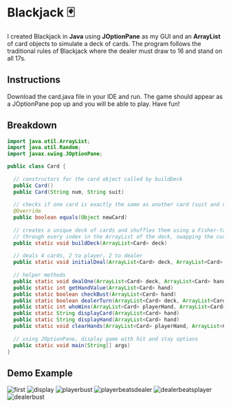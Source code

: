 # Blackjack :black_joker:
I created Blackjack in **Java** using **JOptionPane** as my GUI and an **ArrayList** of card objects to simulate a deck of cards. The program follows the traditional rules of Blackjack where the dealer must draw to 16 and stand on all 17s. 

## Instructions
Download the card.java file in your IDE and run. The game should appear as a JOptionPane pop up and you will be able to play. Have fun!

## Breakdown
``` java
import java.util.ArrayList;
import java.util.Random;
import javax.swing.JOptionPane;

public class Card {
  
  // constructors for the card object called by buildDeck
  public Card()
  public Card(String num, String suit)
  
  // checks if one card is exactly the same as another card (suit and value)
  @Override
  public boolean equals(Object newCard)
  
  // creates a unique deck of cards and shuffles them using a Fisher-Yates shuffling algorithm where a loop iterates 
  // through every index in the ArrayList of the deck, swapping the current card with another random card.
  public static void buildDeck(ArrayList<Card> deck)
  
  // deals 4 cards, 2 to player, 2 to dealer
  public static void initialDeal(ArrayList<Card> deck, ArrayList<Card> playerHand, ArrayList<Card> dealerHand)
  
  // helper methods
  public static void dealOne(ArrayList<Card> deck, ArrayList<Card> hand)
  public static int getHandValue(ArrayList<Card> hand)
  public static boolean checkBust(ArrayList<Card> hand)
  public static boolean dealerTurn(ArrayList<Card> deck, ArrayList<Card> hand)
  public static int whoWins(ArrayList<Card> playerHand, ArrayList<Card> dealerHand)
  public static String displayCard(ArrayList<Card> hand)
  public static String displayHand(ArrayList<Card> hand)
  public static void clearHands(ArrayList<Card> playerHand, ArrayList<Card> dealerHand)
  
  // using JOptionPane, display game with hit and stay options
  public static void main(String[] args)
}
```

## Demo Example
![first](https://user-images.githubusercontent.com/70073219/176310926-a59f6ced-4558-4ad7-b722-98f57ead339d.png)
![display](https://user-images.githubusercontent.com/70073219/176310980-d9af3f1f-3998-4be6-980c-3d5655ec17b2.png)
![playerbust](https://user-images.githubusercontent.com/70073219/176311017-bed58d17-7d32-43fc-b6e3-f4d77c359968.png)
![playerbeatsdealer](https://user-images.githubusercontent.com/70073219/176311068-c5d2aad2-4a6b-4916-b675-781cd3d0e1ea.png)
![dealerbeatsplayer](https://user-images.githubusercontent.com/70073219/176311106-a8651fe5-9ead-4865-9f97-7dadb576b94d.png)
![dealerbust](https://user-images.githubusercontent.com/70073219/176311152-cae992a0-ed34-4fd5-8271-242549179ee0.png)
